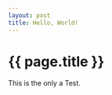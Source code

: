 ```yaml
---
layout: post
title: Hello, World!
---
```


{{ page.title }}
================

This is the only a Test.

